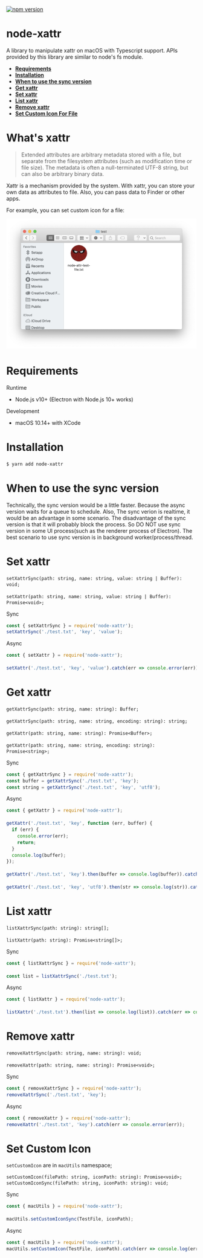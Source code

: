 [![npm version](https://badge.fury.io/js/node-xattr.svg)](https://badge.fury.io/js/node-xattr)

# node-xattr

A library to manipulate xattr on macOS with Typescript support.
APIs provided by this library are similar to node's fs module.

- [**Requirements**](#requirements)
- [**Installation**](#installation)
- [**When to use the sync version**](#when-to-use-the-sync-version)
- [**Get xattr**](#get-xattr)
- [**Set xattr**](#set-xattr)
- [**List xattr**](#list-xattr)
- [**Remove xattr**](#remove-xattr)
- [**Set Custom Icon For File**](#set-custom-icon)

# What's xattr

> Extended attributes are arbitrary metadata stored with a file, but separate from the filesystem attributes (such as modification time or file size). The metadata is often a null-terminated UTF-8 string, but can also be arbitrary binary data.

Xattr is a mechanism provided by the system.
With xattr, you can store your own data as attributes to file. Also, you can pass data to Finder or other apps.

For example, you can set custom icon for a file:

![](./custom-icon-screenshot.png)

# Requirements

Runtime

- Node.js v10+ (Electron with Node.js 10+ works)

Development

- macOS 10.14+ with XCode

# Installation

```sh
$ yarn add node-xattr
```

# When to use the sync version

Technically, the sync version would be a little faster. Because the async version waits for a queue to schedule.
Also, The sync verion is realtime, it would be an advantage in some scenario.
The disadvantage of the sync version is that it will probably block the process. So DO NOT use sync version in 
some UI process(such as the renderer process of Electron).
The best scenario to use sync version is in background worker/process/thread.

# Set xattr

```
setXattrSync(path: string, name: string, value: string | Buffer): void;

setXattr(path: string, name: string, value: string | Buffer): Promise<void>;
```

Sync
```js
const { setXattrSync } = require('node-xattr');
setXattrSync('./test.txt', 'key', 'value');
```

Async
```js
const { setXattr } = require('node-xattr');

setXattr('./test.txt', 'key', 'value').catch(err => console.error(err));
```

# Get xattr

```
getXattrSync(path: string, name: string): Buffer;

getXattrSync(path: string, name: string, encoding: string): string;

getXattr(path: string, name: string): Promise<Buffer>;

getXattr(path: string, name: string, encoding: string): Promise<string>;
```

Sync
```js
const { getXattrSync } = require('node-xattr');
const buffer = getXattrSync('./test.txt', 'key');
const string = getXattrSync('./test.txt', 'key', 'utf8');
```


Async
```js
const { getXattr } = require('node-xattr');

getXattr('./test.txt', 'key', function (err, buffer) {
  if (err) {
    console.error(err);
    return;
  }
  console.log(buffer);
});

getXattr('./test.txt', 'key').then(buffer => console.log(buffer)).catch(err => console.error(err));

getXattr('./test.txt', 'key', 'utf8').then(str => console.log(str)).catch(err => console.error(err));
```

# List xattr

```
listXattrSync(path: string): string[];

listXattr(path: string): Promise<string[]>;
```

Sync
```js
const { listXattrSync } = require('node-xattr');

const list = listXattrSync('./test.txt');
```

Async
```js
const { listXattr } = require('node-xattr');

listXattr('./test.txt').then(list => console.log(list)).catch(err => console.error(err));
```

# Remove xattr

```
removeXattrSync(path: string, name: string): void;

removeXattr(path: string, name: string): Promise<void>;
```

Sync
```js
const { removeXattrSync } = require('node-xattr');
removeXattrSync('./test.txt', 'key');
```

Async
```js
const { removeXattr } = require('node-xattr');
removeXattr('./test.txt', 'key').catch(err => console.error(err));
```

# Set Custom Icon

`setCustomIcon` are in `macUtils` namespace;

```
setCustomIcon(filePath: string, iconPath: string): Promise<void>;
setCustomIconSync(filePath: string, iconPath: string): void;
```

Sync
```js
const { macUtils } = require('node-xattr');

macUtils.setCustomIconSync(TestFile, iconPath);
```

Async
```js
const { macUtils } = require('node-xattr');
macUtils.setCustomIcon(TestFile, iconPath).catch(err => console.log(err));
```
